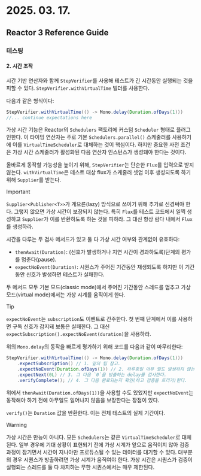 # 2025. 03. 17.

## Reactor 3 Reference Guide

### 테스팅

#### 2. 시간 조작

시간 기반 연산자와 함께 `StepVerifier`를 사용해 테스트가 긴 시간동안 실행되는 것을 피할 수 있다. `StepVerifier.withVirtualTime` 빌더를 사용한다.

다음과 같은 형식이다:

```java
StepVerifier.withVirtualTime(() -> Mono.delay(Duration.ofDays(1)))
//... continue expectations here
```

가상 시간 기능은 Reactor의 `Schedulers` 팩토리에 커스텀 `Scheduler` 형태로 플러그인한다. 이 타이밍 연산자는 주로 기본 `Schedulers.parallel()` 스케줄러를 사용하기에 이를 `VirtualTimeScheduler`로 대체하는 것이 핵심이다. 하지만 중요한 사전 조건은 가상 시간 스케줄러가 활성화된 다음 연산자 인스턴스가 생성돼야 한다는 것이다.

올바르게 동작할 가능성을 높이기 위해, `StepVerifier`는 단순한 `Flux`를 입력으로 받지 않는다. `withVirtualTime`은 테스트 대상 flux가 스케줄러 셋업 이후 생성되도록 하기 위해 `Supplier`를 받는다.

> [!IMPORTANT]
>
> `Supplier<Publisher<T>>`가 게으른(lazy) 방식으로 쓰이기 위해 추가로 신경써야 한다. 그렇지 않으면 가상 시간이 보장되지 않는다. 특히 `Flux`를 테스트 코드에서 일찍 생성하고 `Supplier`가 이를 반환하도록 하는 것을 피하라. 그 대신 항상 람다 내에서 `Flux`를 생성하라.

시간을 다루는 두 검사 메서드가 있고 둘 다 가상 시간 여부와 관계없이 유효하다:

* `thenAwait(Duration)`: (신호가 발생하거나 지연 시간이 경과하도록)단계의 평가를 멈춘다(pause).
* `expectNoEvent(Duration)`: 시퀀스가 주어진 기간동안 재생되도록 하지만 이 기간동안 신호가 발생하면 테스트가 실패한다.

두 메서드 모두 기본 모드(classic mode)에서 주어진 기간동안 스레드를 멈추고 가상 모드(virtual mode)에서는 가상 시계를 움직이게 한다.

> [!TIP]
>
> `expectNoEvent`는 `subscription`도 이벤트로 간주한다. 첫 번째 단계에서 이를 사용하면 구독 신호가 감지돼 보통은 실패한다. 그 대신 `expectSubscription().expectNoEvent(duration)`을 사용하라.

위의 `Mono.delay`의 동작을 빠르게 평가하기 위해 코드를 다음과 같이 마무리한다:

```java
StepVerifier.withVirtualTime(() -> Mono.delay(Duration.ofDays(1)))
    .expectSubscription() // 1. 앞의 팁 참고.
    .expectNoEvent(Duration.ofDays(1)) // 2. 하루종일 아무 일도 발생하지 않는지 확인한다.
    .expectNext(0L) // 3. 그 다음 `0`을 방출하는 delay를 검사한다.
    .verifyComplete(); // 4. 그 다음 완료되는지 확인(하고 검증을 트리거)한다.
```

위에서 `thenAwait(Duration.ofDays(1))`을 사용할 수도 있었지만 `expectNoEvent`는 동작해야 하기 전에 아무일도 일어나지 않음을 보장한다는 장점이 있다.

`verify()`는 `Duration` 값을 반환한다. 이는 전체 테스트의 실제 기간이다.

> [!WARNING]
>
> 가상 시간은 만능이 아니다. 모든 `Schedulers`는 같은 `VirtualTimeScheduler`로 대체된다. 일부 경우에 기대 상황이 표현되기 전에 가상 시계가 앞으로 움직이지 않아 검증 과정이 잠기면서 시간이 지나야만 프로듀스될 수 있는 데이터를 대기할 수 있다. 대부분의 경우 시퀀스가 방출하려면 가상 시계가 움직여야 한다. 가상 시간은 시퀀스가 검증이 실행되는 스레드를 둘 다 차지하는 무한 시퀀스에서는 매우 제한된다.



